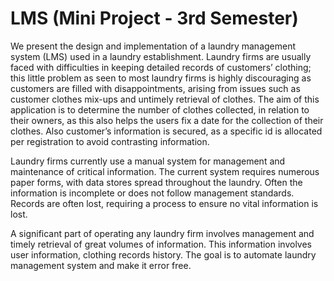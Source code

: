 # LMS (Mini Project - 3rd Semester)

We present the design and implementation of a laundry management system (LMS) used in a laundry establishment. Laundry firms are usually faced with difficulties in keeping detailed records of customers’ clothing; this little problem as seen to most laundry firms is highly  discouraging as customers are filled with disappointments, arising from issues such as customer clothes mix-ups and untimely retrieval of clothes. The aim of this application is to determine the number of clothes collected, in relation to their owners, as this also helps the users fix a date for the collection of their clothes. Also customer’s information is secured, as a specific id is allocated per registration to avoid contrasting information.

Laundry firms currently use a manual system for management and maintenance of critical information. The current system requires numerous paper forms, with data stores spread throughout the laundry. Often the information is incomplete or does not follow management standards. Records are often lost, requiring a process to ensure no vital information is lost.

A significant part of operating any laundry firm involves management and timely retrieval of great volumes of information. This information involves user information, clothing records history.  The goal is to automate laundry management system and make it error free. 
